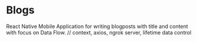# Blogs
React Native Mobile Application for writing blogposts with title and content with focus on Data Flow.
// context, axios, ngrok server, lifetime data control
